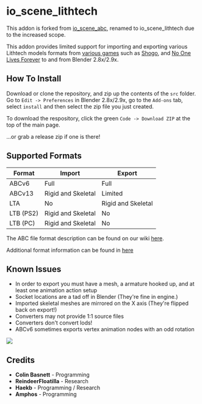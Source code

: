 # io_scene_lithtech

This addon is forked from [io_scene_abc](https://github.com/cmbasnett/io_scene_abc), renamed to io_scene_lithtech due to the increased scope.

This addon provides limited support for importing and exporting various Lithtech models formats from [various games](https://en.wikipedia.org/wiki/LithTech#Games_using_LithTech) such as [Shogo](https://en.wikipedia.org/wiki/Shogo:_Mobile_Armor_Division), and [No One Lives Forever](https://en.wikipedia.org/wiki/The_Operative:_No_One_Lives_Forever) to and from Blender 2.8x/2.9x.

## How To Install

Download or clone the repository, and zip up the contents of the `src` folder. Go to `Edit -> Preferences` in Blender 2.8x/2.9x, go to the `Add-ons` tab, select `install` and then select the zip file you just created.

To download the respository, click the green `Code -> Download ZIP` at the top of the main page.

...or grab a release zip if one is there!

## Supported Formats

Format | Import | Export
--- | --- | ---
ABCv6 | Full | Full
ABCv13 | Rigid and Skeletal | Limited
LTA | No | Rigid and Skeletal
LTB (PS2) | Rigid and Skeletal | No
LTB (PC) | Rigid and Skeletal | No

The ABC file format description can be found on our wiki [here](https://github.com/cmbasnett/io_scene_abc/wiki/ABC).

Additional format information can be found in [here](https://github.com/haekb/io_scene_lithtech/tree/master/research)

## Known Issues
 - In order to export you must have a mesh, a armature hooked up, and at least one animation action setup
 - Socket locations are a tad off in Blender (They're fine in engine.)
 - Imported skeletal meshes are mirrored on the X axis (They're flipped back on export!)
 - Converters may not provide 1:1 source files
 - Converters don't convert lods!
 - ABCv6 sometimes exports vertex animation nodes with an odd rotation

![](https://raw.githubusercontent.com/haekb/io_scene_lithtech/master/doc/readme/example.png)

## Credits
* **Colin Basnett** - Programming
* **ReindeerFloatilla** - Research
* **Haekb** - Programming / Research
* **Amphos** - Programming